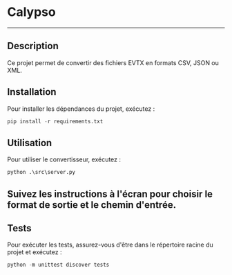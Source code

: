 # Calypso 
-----
## Description
Ce projet permet de convertir des fichiers EVTX en formats CSV, JSON ou XML.

## Installation
Pour installer les dépendances du projet, exécutez :
```python
pip install -r requirements.txt
```	
## Utilisation
Pour utiliser le convertisseur, exécutez :
```python	
python .\src\server.py
```	
Suivez les instructions à l'écran pour choisir le format de sortie et le chemin d'entrée.
----
## Tests
Pour exécuter les tests, assurez-vous d'être dans le répertoire racine du projet et exécutez :

```python	
python -m unittest discover tests
```	

